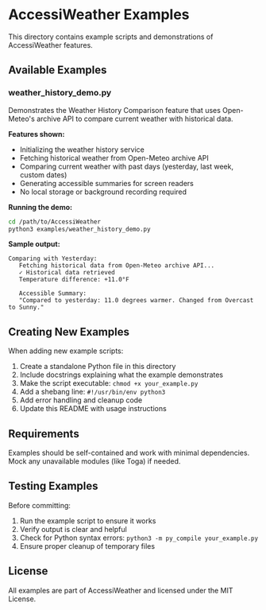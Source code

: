 # AccessiWeather Examples

This directory contains example scripts and demonstrations of AccessiWeather features.

## Available Examples

### weather_history_demo.py

Demonstrates the Weather History Comparison feature that uses Open-Meteo's archive API to compare current weather with historical data.

**Features shown:**
- Initializing the weather history service
- Fetching historical weather from Open-Meteo archive API
- Comparing current weather with past days (yesterday, last week, custom dates)
- Generating accessible summaries for screen readers
- No local storage or background recording required

**Running the demo:**
```bash
cd /path/to/AccessiWeather
python3 examples/weather_history_demo.py
```

**Sample output:**
```
Comparing with Yesterday:
   Fetching historical data from Open-Meteo archive API...
   ✓ Historical data retrieved
   Temperature difference: +11.0°F

   Accessible Summary:
   "Compared to yesterday: 11.0 degrees warmer. Changed from Overcast to Sunny."
```

## Creating New Examples

When adding new example scripts:

1. Create a standalone Python file in this directory
2. Include docstrings explaining what the example demonstrates
3. Make the script executable: `chmod +x your_example.py`
4. Add a shebang line: `#!/usr/bin/env python3`
5. Add error handling and cleanup code
6. Update this README with usage instructions

## Requirements

Examples should be self-contained and work with minimal dependencies. Mock any unavailable modules (like Toga) if needed.

## Testing Examples

Before committing:

1. Run the example script to ensure it works
2. Verify output is clear and helpful
3. Check for Python syntax errors: `python3 -m py_compile your_example.py`
4. Ensure proper cleanup of temporary files

## License

All examples are part of AccessiWeather and licensed under the MIT License.
